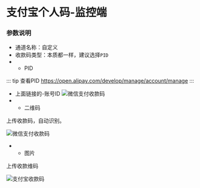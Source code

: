 # 支付宝个人码-监控端
### 参数说明
- 通道名称：自定义
- 收款码类型：本质都一样，建议选择`PID`
- - PID

::: tip 查看PID
https://open.alipay.com/develop/manage/account/manage
:::

- 上面链接的-账号ID
![微信支付收款码](/Zfb/QQ20240919-222703.png)
- - 二维码

上传收款码，自动识别。

![微信支付收款码](/Zfb/QQ20240919-221905.png)
- - 图片

上传收款维码

![支付宝收款码](/Zfb/QQ20240919-222408.png)

